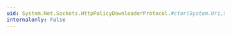 ```yaml
---
uid: System.Net.Sockets.HttpPolicyDownloaderProtocol.#ctor(System.Uri,System.Net.IPAddress)
internalonly: False
---
```


